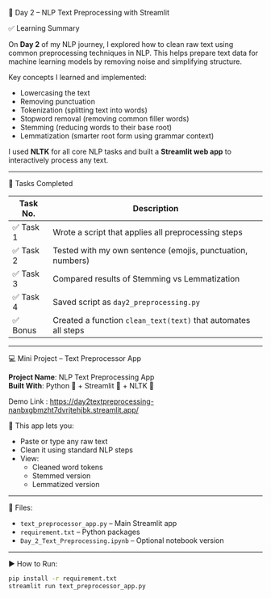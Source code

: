 📘 Day 2 – NLP Text Preprocessing with Streamlit

✅ Learning Summary

On **Day 2** of my NLP journey, I explored how to clean raw text using common preprocessing techniques in NLP. This helps prepare text data for machine learning models by removing noise and simplifying structure.

Key concepts I learned and implemented:

- Lowercasing the text
- Removing punctuation
- Tokenization (splitting text into words)
- Stopword removal (removing common filler words)
- Stemming (reducing words to their base root)
- Lemmatization (smarter root form using grammar context)

I used **NLTK** for all core NLP tasks and built a **Streamlit web app** to interactively process any text.

---

📝 Tasks Completed

| Task No. | Description |
|----------|-------------|
| ✅ Task 1 | Wrote a script that applies all preprocessing steps |
| ✅ Task 2 | Tested with my own sentence (emojis, punctuation, numbers) |
| ✅ Task 3 | Compared results of Stemming vs Lemmatization |
| ✅ Task 4 | Saved script as `day2_preprocessing.py` |
| ✅ Bonus  | Created a function `clean_text(text)` that automates all steps |

---

💻 Mini Project – Text Preprocessor App

**Project Name**: NLP Text Preprocessing App  
**Built With**: Python 🐍 + Streamlit 🚀 + NLTK 🧠

Demo Link : https://day2textpreprocessing-nanbxgbmzht7dvrjtehjbk.streamlit.app/

📌 This app lets you:
- Paste or type any raw text
- Clean it using standard NLP steps
- View:
  - Cleaned word tokens
  - Stemmed version
  - Lemmatized version

---

📂 Files:

- `text_preprocessor_app.py` – Main Streamlit app  
- `requirement.txt` – Python packages  
- `Day_2_Text_Preprocessing.ipynb` – Optional notebook version  

---

▶️ How to Run:

```bash
pip install -r requirement.txt
streamlit run text_preprocessor_app.py

